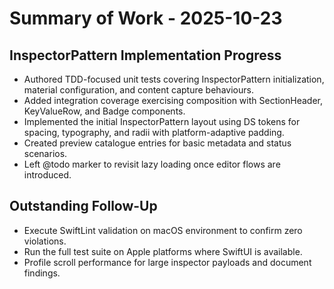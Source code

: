 # Summary of Work - 2025-10-23

## InspectorPattern Implementation Progress
- Authored TDD-focused unit tests covering InspectorPattern initialization, material configuration, and content capture behaviours.
- Added integration coverage exercising composition with SectionHeader, KeyValueRow, and Badge components.
- Implemented the initial InspectorPattern layout using DS tokens for spacing, typography, and radii with platform-adaptive padding.
- Created preview catalogue entries for basic metadata and status scenarios.
- Left @todo marker to revisit lazy loading once editor flows are introduced.

## Outstanding Follow-Up
- Execute SwiftLint validation on macOS environment to confirm zero violations.
- Run the full test suite on Apple platforms where SwiftUI is available.
- Profile scroll performance for large inspector payloads and document findings.

